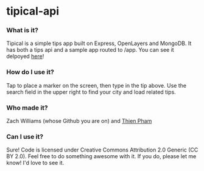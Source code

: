 # tipical-api

### What is it?
Tipical is a simple tips app built on Express, OpenLayers and MongoDB.  It has both a tips api and a sample app routed to /app.  You can see it delpoyed [here](https://tipical.herokuapp.com/app)!
### How do I use it?
Tap to place a marker on the screen, then type in the tip above.  Use the search field in the upper right to find your city and load related tips.
###  Who made it?
Zach Williams (whose Github you are on) and [Thien Pham](https://github.com/thien-pham)
###  Can I use it?
Sure!  Code is licensed under Creative Commons Attribution 2.0 Generic (CC BY 2.0).  Feel free to do something awesome with it.  If you do, please let me know!  I'd love to see it.
